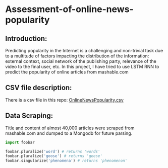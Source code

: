 # Assessment-of-online-news-popularity

## Introduction:
Predicting popularity in the Internet is a challenging and non-trivial task due to a multitude of factors impacting the distribution of the information: external context, social network of the publishing party, relevance of the video to the final user, etc. In this project, I have tried to use LSTM RNN to predict the popularity of online articles from mashable.com

## CSV file description:
There is a csv file in this repo: [OnlineNewsPopularity.csv](https://github.com/farzad-yousefi/Assessment-of-online-news-popularity/blob/master/OnlineNewsPopularity.csv)

## Data Scraping:
Title and content of almost 40,000 articles were scraped from mashable.com and dumped to a Mongodb for future parsing.
```python
import foobar

foobar.pluralize('word') # returns 'words'
foobar.pluralize('goose') # returns 'geese'
foobar.singularize('phenomena') # returns 'phenomenon'
```






